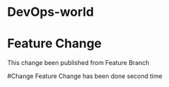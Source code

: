 # DevOps-world
# Feature Change
This change been  published from Feature Branch

#Change Feature
Change has been done second time
